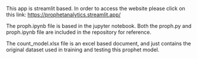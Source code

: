 This app is streamlit based.
In order to access the website please click on this link:
https://prophetanalytics.streamlit.app/

The proph.ipynb file is based in the jupyter notebook. Both the proph.py and proph.ipynb file are included in the repository for reference.

The count_model.xlsx file is an excel based document, and just contains the original dataset used in training and testing this prophet model.
